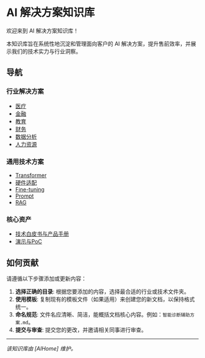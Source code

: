 # AI 解决方案知识库

欢迎来到 AI 解决方案知识库！

本知识库旨在系统性地沉淀和管理面向客户的 AI 解决方案，提升售前效率，并展示我们的技术实力与行业洞察。

## 导航

### 行业解决方案
*   [医疗](./01_行业解决方案/医疗/README.md)
*   [金融](./01_行业解决方案/金融/README.md)
*   [教育](./01_行业解决方案/教育/README.md)
*   [财务](./01_行业解决方案/财务/README.md)
*   [数据分析](./01_行业解决方案/数据分析/README.md)
*   [人力资源](./01_行业解决方案/人力资源/README.md)

### 通用技术方案
*   [Transformer](./02_通用技术方案/Transformer/README.md)
*   [硬件适配](./02_通用技术方案/硬件适配/README.md)
*   [Fine-tuning](./02_通用技术方案/Fine-tuning/README.md)
*   [Prompt](./02_通用技术方案/Prompt/README.md)
*   [RAG](./02_通用技术方案/RAG/README.md)

### 核心资产
*   [技术白皮书与产品手册](./03_技术白皮书与产品手册/)
*   [演示与PoC](./04_演示与PoC/)

## 如何贡献

请遵循以下步骤添加或更新内容：
1.  **选择正确的目录**: 根据您要添加的内容，选择最合适的行业或技术文件夹。
2.  **使用模板**: 复制现有的模板文件（如果适用）来创建您的新文档，以保持格式统一。
3.  **命名规范**: 文件名应清晰、简洁，能概括文档核心内容。例如：`智能诊断辅助方案.md`。
4.  **提交与审查**: 提交您的更改，并邀请相关同事进行审查。

---
*该知识库由 [AIHome] 维护。*
